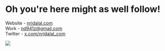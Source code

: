 # Oh you're here might as well follow!

Website - [nrjdalal.com](https://rdt.li/gh2nrjdalal)<br/>
Work - [nd941z@gmail.com](mailto:nd941z@gmail.com)<br/>
Twitter - [x.com/nrjdalal_com](https://rdt.li/x-nrjdalal)<br/>

![](https://rdt.li/gh-nrjdalal-visits)
